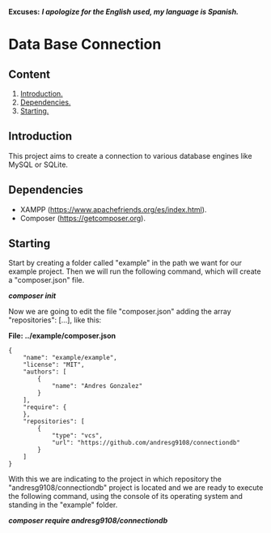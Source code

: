 **Excuses:** ___I apologize for the English used, my language is Spanish.___

# Data Base Connection #

## Content ##

1. [Introduction.](#Introduction "Introduction")
2. [Dependencies.](#Dependencies "Dependencies")
3. [Starting.](#Starting "Starting")

<span id="Introduction"></span>
## Introduction ##

This project aims to create a connection to various database engines like MySQL or SQLite.

<span id="Dependencies"></span>
## Dependencies ##

- XAMPP (https://www.apachefriends.org/es/index.html).
- Composer (https://getcomposer.org).

<span id="Starting"></span>
## Starting ##

Start by creating a folder called "example" in the path we want for our example project. Then we will run the following command, which will create a "composer.json" file.

***composer init***

Now we are going to edit the file "composer.json" adding the array "repositories": [...], like this:

**File: ../example/composer.json**

~~~
{
    "name": "example/example",
    "license": "MIT",
    "authors": [
        {
            "name": "Andres Gonzalez"
        }
    ],
    "require": {
    },
    "repositories": [
	    {
	        "type": "vcs",
	    	"url": "https://github.com/andresg9108/connectiondb"
		}
	]
}
~~~

With this we are indicating to the project in which repository the "andresg9108/connectiondb" project is located and we are ready to execute the following command, using the console of its operating system and standing in the "example" folder.

***composer require andresg9108/connectiondb***